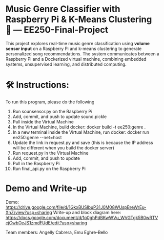 # Music Genre Classifier with Raspberry Pi & K-Means Clustering 🎵 — EE250-Final-Project
This project explores real-time music genre classification using **volume sensor input** on a Raspberry Pi and k-means clustering to generate personalized song recommendations. The system communicates between a Raspberry Pi and a Dockerized virtual machine, combining embedded systems, unsupervised learning, and distributed computing.

# 🛠 Instructions:
To run this program, please do the following
1. Run sounsensor.py on the Raspberry Pi
2. Add, commit, and push to update sound.pickle 
3. Pull inside the Virtual Machine
4. In the Virtual Machine, build docker: docker build -t ee250:genre .
5. In a new terminal inside the Virtual Machine, run docker: docker run ee250:genre --net=host
6. Update the link in request.py and save (this is because the IP address will be different when you build the docker server)
7. Run request.py in the Virtual Machine
8. Add, commit, and push to update 
9. Pull in the Raspberry Pi
10. Run final_api.py on the Raspberry Pi

# Demo and Write-up
Demo: https://drive.google.com/file/d/1GkxBUSIbuP31J0M08WUspBreWrEu-XnZ/view?usp=sharing
Write-up and block diagram here: https://docs.google.com/document/d/1q0ghPdBKwWVu_WVGTgk5B0wRTVcjCwbOeJS1zmdFUdE/edit?usp=sharing

Team members: Angelly Cabrera, Emu Eghre-Bello

